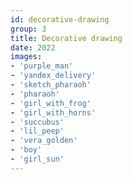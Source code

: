 ```yaml
---
id: decorative-drawing
group: 3
title: Decorative drawing
date: 2022
images:
- 'purple_man'
- 'yandex_delivery'
- 'sketch_pharaoh'
- 'pharaoh'
- 'girl_with_frog'
- 'girl_with_horns'
- 'succubus'
- 'lil_peep'
- 'vera_golden'
- 'boy'
- 'girl_sun'
---
```

